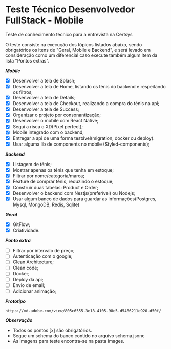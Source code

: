 # Teste Técnico Desenvolvedor FullStack - Mobile
Teste de conhecimento técnico para a entrevista na Certsys

O teste consiste na execução dos tópicos listados abaixo, sendo obrigatórios os itens de "Geral, Mobile e Backend", e será levado em consideração como um diferencial caso execute também algum item da lista "Pontos extras".

**_Mobile_**
- [x] Desenvolver a tela de Splash;
- [x] Desenvolver a tela de Home, listando os ténis do backend e respeitando os filtros;
- [x] Desenvolver a tela de Details;
- [x] Desenvolver a tela de Checkout, realizando a compra do ténis na api;
- [x] Desenvolver a tela de Success;
- [x] Organizar o projeto por consonantização;
- [x] Desenvolver o mobile com React Native;
- [x] Segui a risca o XD(Pixel perfect);
- [x] Mobile integrado com o backend;
- [x] Entregar a api de uma forma testável(migration, docker ou deploy).
- [x] Usar alguma lib de components no mobile (Styled-components);

**_Backend_**
- [x] Listagem de ténis;
- [x] Mostrar apenas os ténis que tenha em estoque;
- [x] Filtrar por nome/categoria/marca;
- [x] Feature de comprar ténis, reduzindo o estoque;
- [x] Construir duas tabelas: Product e Order;
- [x] Desenvolver o backend com Nestjs(preferível) ou Nodejs;
- [x] Usar algum banco de dados para guardar as informações(Postgres, Mysql, MongoDB, Redis, Sqlite)

**_Geral_**
- [x] GitFlow;
- [x] Criatividade.

**_Ponto extra_**
- [ ] Filtrar por intervalo de preço;
- [ ] Autenticação com o google;
- [ ] Clean Architecture;
- [ ] Clean code; 
- [ ] Docker;
- [ ] Deploy da api;
- [ ] Envio de email;
- [ ] Adicionar animação;

**_Prototipo_**
```text
https://xd.adobe.com/view/805c6555-3e18-4105-98e5-d5486211e920-d50f/
```

**_Observação_**
- Todos os pontos [x] são obrigatórios. 
- Segue um schema do banco contido no arquivo schema.jsonc
- As imagens para teste encontra-se na pasta images. 
